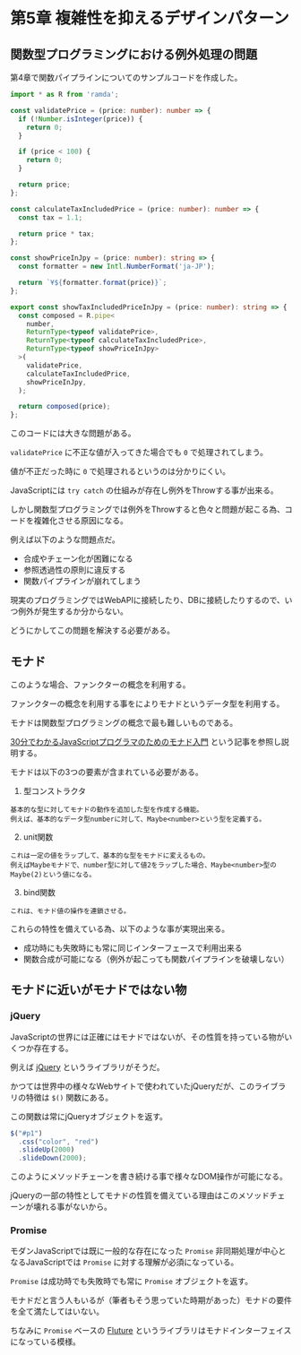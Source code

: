 # 第5章 複雑性を抑えるデザインパターン

## 関数型プログラミングにおける例外処理の問題

第4章で関数パイプラインについてのサンプルコードを作成した。

```typescript
import * as R from 'ramda';

const validatePrice = (price: number): number => {
  if (!Number.isInteger(price)) {
    return 0;
  }

  if (price < 100) {
    return 0;
  }

  return price;
};

const calculateTaxIncludedPrice = (price: number): number => {
  const tax = 1.1;

  return price * tax;
};

const showPriceInJpy = (price: number): string => {
  const formatter = new Intl.NumberFormat('ja-JP');

  return `¥${formatter.format(price)}`;
};

export const showTaxIncludedPriceInJpy = (price: number): string => {
  const composed = R.pipe<
    number,
    ReturnType<typeof validatePrice>,
    ReturnType<typeof calculateTaxIncludedPrice>,
    ReturnType<typeof showPriceInJpy>
  >(
    validatePrice,
    calculateTaxIncludedPrice,
    showPriceInJpy,
  );

  return composed(price);
};
```

このコードには大きな問題がある。

`validatePrice` に不正な値が入ってきた場合でも `0` で処理されてしまう。

値が不正だった時に `0` で処理されるというのは分かりにくい。

JavaScriptには `try catch` の仕組みが存在し例外をThrowする事が出来る。

しかし関数型プログラミングでは例外をThrowすると色々と問題が起こる為、コードを複雑化させる原因になる。

例えば以下のような問題点だ。

- 合成やチェーン化が困難になる
- 参照透過性の原則に違反する
- 関数パイプラインが崩れてしまう

現実のプログラミングではWebAPIに接続したり、DBに接続したりするので、いつ例外が発生するか分からない。

どうにかしてこの問題を解決する必要がある。

## モナド

このような場合、ファンクターの概念を利用する。

ファンクターの概念を利用する事をによりモナドというデータ型を利用する。

モナドは関数型プログラミングの概念で最も難しいものである。

[30分でわかるJavaScriptプログラマのためのモナド入門](https://kentutorialbook.github.io/30minLearningJavaScriptMonad/) という記事を参照し説明する。

モナドは以下の3つの要素が含まれている必要がある。

1. 型コンストラクタ

```
基本的な型に対してモナドの動作を追加した型を作成する機能。
例えば、基本的なデータ型numberに対して、Maybe<number>という型を定義する。
```

2. unit関数

```
これは一定の値をラップして、基本的な型をモナドに変えるもの。
例えばMaybeモナドで、number型に対して値2をラップした場合、Maybe<number>型のMaybe(2)という値になる。
```

3. bind関数

```
これは、モナド値の操作を連鎖させる。
```

これらの特性を備えている為、以下のような事が実現出来る。

- 成功時にも失敗時にも常に同じインターフェースで利用出来る
- 関数合成が可能になる（例外が起こっても関数パイプラインを破壊しない）

## モナドに近いがモナドではない物

### jQuery

JavaScriptの世界には正確にはモナドではないが、その性質を持っている物がいくつか存在する。

例えば [jQuery](https://jquery.com/) というライブラリがそうだ。

かつては世界中の様々なWebサイトで使われていたjQueryだが、このライブラリの特徴は `$()` 関数にある。

この関数は常にjQueryオブジェクトを返す。

```typescript
$("#p1")
  .css("color", "red")
  .slideUp(2000)
  .slideDown(2000);
```

このようにメソッドチェーンを書き続ける事で様々なDOM操作が可能になる。

jQueryの一部の特性としてモナドの性質を備えている理由はこのメソッドチェーンが壊れる事がないから。

### Promise

モダンJavaScriptでは既に一般的な存在になった `Promise` 非同期処理が中心となるJavaScriptでは `Promise` に対する理解が必須になっている。

`Promise` は成功時でも失敗時でも常に `Promise` オブジェクトを返す。

モナドだと言う人もいるが（筆者もそう思っていた時期があった）モナドの要件を全て満たしてはいない。

ちなみに `Promise` ベースの [Fluture](https://www.npmjs.com/package/fluture) というライブラリはモナドインターフェイスになっている模様。



